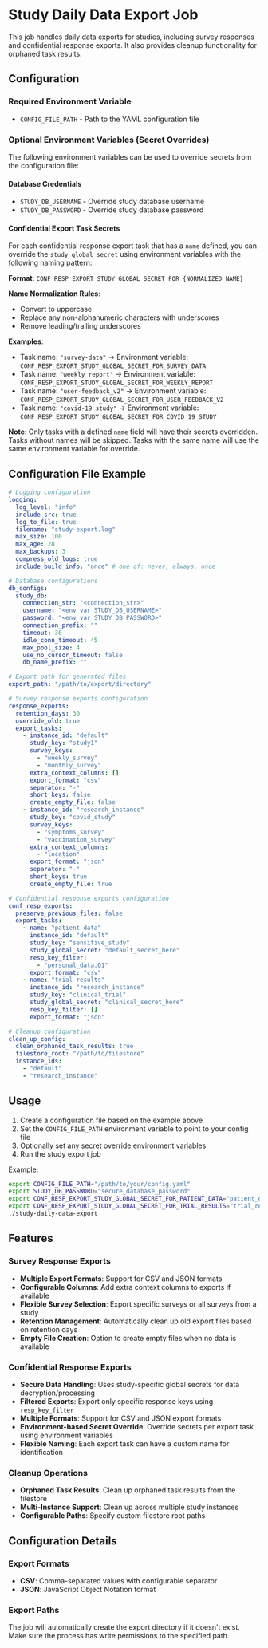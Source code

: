 # Study Daily Data Export Job

This job handles daily data exports for studies, including survey responses and confidential response exports. It also provides cleanup functionality for orphaned task results.

## Configuration

### Required Environment Variable

- `CONFIG_FILE_PATH` - Path to the YAML configuration file

### Optional Environment Variables (Secret Overrides)

The following environment variables can be used to override secrets from the configuration file:

#### Database Credentials

- `STUDY_DB_USERNAME` - Override study database username
- `STUDY_DB_PASSWORD` - Override study database password

#### Confidential Export Task Secrets

For each confidential response export task that has a `name` defined, you can override the `study_global_secret` using environment variables with the following naming pattern:

**Format**: `CONF_RESP_EXPORT_STUDY_GLOBAL_SECRET_FOR_{NORMALIZED_NAME}`

**Name Normalization Rules**:

- Convert to uppercase
- Replace any non-alphanumeric characters with underscores
- Remove leading/trailing underscores

**Examples**:

- Task name: `"survey-data"` → Environment variable: `CONF_RESP_EXPORT_STUDY_GLOBAL_SECRET_FOR_SURVEY_DATA`
- Task name: `"weekly report"` → Environment variable: `CONF_RESP_EXPORT_STUDY_GLOBAL_SECRET_FOR_WEEKLY_REPORT`
- Task name: `"user-feedback_v2"` → Environment variable: `CONF_RESP_EXPORT_STUDY_GLOBAL_SECRET_FOR_USER_FEEDBACK_V2`
- Task name: `"covid-19 study"` → Environment variable: `CONF_RESP_EXPORT_STUDY_GLOBAL_SECRET_FOR_COVID_19_STUDY`

**Note**: Only tasks with a defined `name` field will have their secrets overridden. Tasks without names will be skipped. Tasks with the same name will use the same environment variable for override.

## Configuration File Example

```yaml
# Logging configuration
logging:
  log_level: "info"
  include_src: true
  log_to_file: true
  filename: "study-export.log"
  max_size: 100
  max_age: 28
  max_backups: 3
  compress_old_logs: true
  include_build_info: "once" # one of: never, always, once

# Database configurations
db_configs:
  study_db:
    connection_str: "<connection_str>"
    username: "<env var STUDY_DB_USERNAME>"
    password: "<env var STUDY_DB_PASSWORD>"
    connection_prefix: ""
    timeout: 30
    idle_conn_timeout: 45
    max_pool_size: 4
    use_no_cursor_timeout: false
    db_name_prefix: ""

# Export path for generated files
export_path: "/path/to/export/directory"

# Survey response exports configuration
response_exports:
  retention_days: 30
  override_old: true
  export_tasks:
    - instance_id: "default"
      study_key: "study1"
      survey_keys:
        - "weekly_survey"
        - "monthly_survey"
      extra_context_columns: []
      export_format: "csv"
      separator: "-"
      short_keys: false
      create_empty_file: false
    - instance_id: "research_instance"
      study_key: "covid_study"
      survey_keys:
        - "symptoms_survey"
        - "vaccination_survey"
      extra_context_columns:
        - "location"
      export_format: "json"
      separator: "-"
      short_keys: true
      create_empty_file: true

# Confidential response exports configuration
conf_resp_exports:
  preserve_previous_files: false
  export_tasks:
    - name: "patient-data"
      instance_id: "default"
      study_key: "sensitive_study"
      study_global_secret: "default_secret_here"
      resp_key_filter:
        - "personal_data.Q1"
      export_format: "csv"
    - name: "trial-results"
      instance_id: "research_instance"
      study_key: "clinical_trial"
      study_global_secret: "clinical_secret_here"
      resp_key_filter: []
      export_format: "json"

# Cleanup configuration
clean_up_config:
  clean_orphaned_task_results: true
  filestore_root: "/path/to/filestore"
  instance_ids:
    - "default"
    - "research_instance"
```

## Usage

1. Create a configuration file based on the example above
2. Set the `CONFIG_FILE_PATH` environment variable to point to your config file
3. Optionally set any secret override environment variables
4. Run the study export job

Example:

```bash
export CONFIG_FILE_PATH="/path/to/your/config.yaml"
export STUDY_DB_PASSWORD="secure_database_password"
export CONF_RESP_EXPORT_STUDY_GLOBAL_SECRET_FOR_PATIENT_DATA="patient_data_secret_key"
export CONF_RESP_EXPORT_STUDY_GLOBAL_SECRET_FOR_TRIAL_RESULTS="trial_results_secret_key"
./study-daily-data-export
```

## Features

### Survey Response Exports

- **Multiple Export Formats**: Support for CSV and JSON formats
- **Configurable Columns**: Add extra context columns to exports if available
- **Flexible Survey Selection**: Export specific surveys or all surveys from a study
- **Retention Management**: Automatically clean up old export files based on retention days
- **Empty File Creation**: Option to create empty files when no data is available

### Confidential Response Exports

- **Secure Data Handling**: Uses study-specific global secrets for data decryption/processing
- **Filtered Exports**: Export only specific response keys using `resp_key_filter`
- **Multiple Formats**: Support for CSV and JSON export formats
- **Environment-based Secret Override**: Override secrets per export task using environment variables
- **Flexible Naming**: Each export task can have a custom name for identification

### Cleanup Operations

- **Orphaned Task Results**: Clean up orphaned task results from the filestore
- **Multi-Instance Support**: Clean up across multiple study instances
- **Configurable Paths**: Specify custom filestore root paths

## Configuration Details

### Export Formats

- **CSV**: Comma-separated values with configurable separator
- **JSON**: JavaScript Object Notation format

### Export Paths

The job will automatically create the export directory if it doesn't exist. Make sure the process has write permissions to the specified path.
